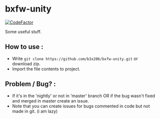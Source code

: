 # bxfw-unity
[![CodeFactor](https://www.codefactor.io/repository/github/b3x206/bxfw-unity/badge)](https://www.codefactor.io/repository/github/b3x206/bxfw-unity)

Some useful stuff.

## How to use : 
* Write ```git clone https://github.com/b3x206/bxfw-unity.git``` or download zip.
* Import the file contents to project.

## Problem / Bug? :
* If it's in the 'nightly' or not in 'master' branch OR if the bug wasn't fixed and merged in master create an issue.
* Note that you can create issues for bugs commented in code but not made in git. (i am lazy)

<!-- ## In progress? : -->
<!-- ### Note : Will add a .unitypackage release, just wait. (not gonna make a unitypackage for now, don't get yo hopes up) -->
